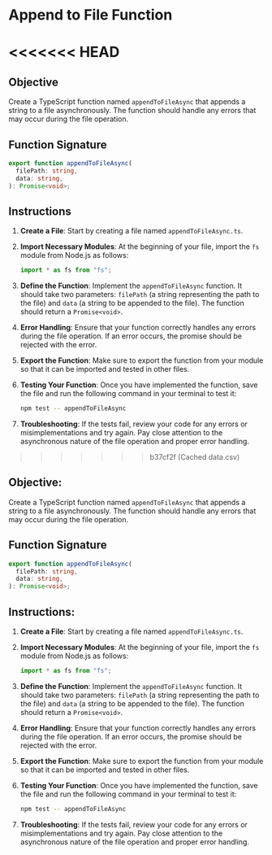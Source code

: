 # Append to File Function
<<<<<<< HEAD
=======

## Objective

Create a TypeScript function named `appendToFileAsync` that appends a string to a file asynchronously. The function should handle any errors that may occur during the file operation.

## Function Signature

```typescript
export function appendToFileAsync(
  filePath: string,
  data: string,
): Promise<void>;
```

## Instructions

1. **Create a File**: Start by creating a file named `appendToFileAsync.ts`.

2. **Import Necessary Modules**: At the beginning of your file, import the `fs` module from Node.js as follows:

   ```typescript
   import * as fs from "fs";
   ```

3. **Define the Function**: Implement the `appendToFileAsync` function. It should take two parameters: `filePath` (a string representing the path to the file) and `data` (a string to be appended to the file). The function should return a `Promise<void>`.

4. **Error Handling**: Ensure that your function correctly handles any errors during the file operation. If an error occurs, the promise should be rejected with the error.

5. **Export the Function**: Make sure to export the function from your module so that it can be imported and tested in other files.

6. **Testing Your Function**: Once you have implemented the function, save the file and run the following command in your terminal to test it:

   ```Bash
   npm test -- appendToFileAsync
   ```

7. **Troubleshooting**: If the tests fail, review your code for any errors or misimplementations and try again. Pay close attention to the asynchronous nature of the file operation and proper error handling.
>>>>>>> b37cf2f (Cached data.csv)

## Objective:

Create a TypeScript function named `appendToFileAsync` that appends a string to a file asynchronously. The function should handle any errors that may occur during the file operation.

## Function Signature

```typescript
export function appendToFileAsync(
  filePath: string,
  data: string,
): Promise<void>;
```

## Instructions:

1. **Create a File**: Start by creating a file named `appendToFileAsync.ts`.

2. **Import Necessary Modules**: At the beginning of your file, import the `fs` module from Node.js as follows:

   ```typescript
   import * as fs from "fs";
   ```

3. **Define the Function**: Implement the `appendToFileAsync` function. It should take two parameters: `filePath` (a string representing the path to the file) and `data` (a string to be appended to the file). The function should return a `Promise<void>`.

4. **Error Handling**: Ensure that your function correctly handles any errors during the file operation. If an error occurs, the promise should be rejected with the error.

5. **Export the Function**: Make sure to export the function from your module so that it can be imported and tested in other files.

6. **Testing Your Function**: Once you have implemented the function, save the file and run the following command in your terminal to test it:

   ```Bash
   npm test -- appendToFileAsync
   ```

7. **Troubleshooting**: If the tests fail, review your code for any errors or misimplementations and try again. Pay close attention to the asynchronous nature of the file operation and proper error handling.
